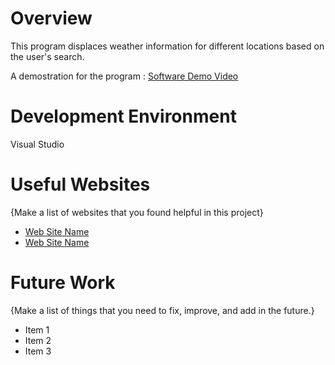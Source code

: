 # Overview

This program displaces weather information for different locations based on the user's search.



A demostration for the program : [Software Demo Video](http://youtube.link.goes.here)

# Development Environment

Visual Studio


# Useful Websites

{Make a list of websites that you found helpful in this project}

- [Web Site Name](http://url.link.goes.here)
- [Web Site Name](http://url.link.goes.here)

# Future Work

{Make a list of things that you need to fix, improve, and add in the future.}

- Item 1
- Item 2
- Item 3